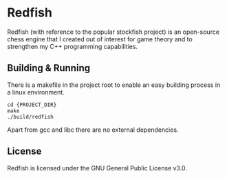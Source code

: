 # Redfish #

Redfish (with reference to the popular stockfish project) is an open-source chess engine that I created out of interest for game theory and to strengthen my C++ programming capabilities.

## Building & Running ##

There is a makefile in the project root to enable an easy building process in a linux environment.

```
cd {PROJECT_DIR}
make
./build/redfish
```

Apart from gcc and libc there are no external dependencies.

## License ##

Redfish is licensed under the GNU General Public License v3.0.
